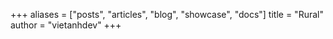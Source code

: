 +++
aliases = ["posts", "articles", "blog", "showcase", "docs"]
title = "Rural"
author = "vietanhdev"
+++
